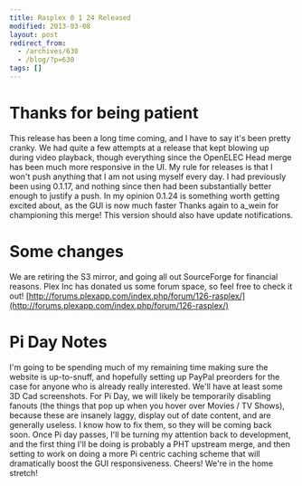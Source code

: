 ```yaml
---
title: Rasplex 0 1 24 Released
modified: 2013-03-08
layout: post
redirect_from:
  - /archives/630
  - /blog/?p=630
tags: []
---
```



Thanks for being patient
========================

This release has been a long time coming, and I have to say it's been pretty cranky. We had quite a few attempts at a release that kept blowing up during video playback, though everything since the OpenELEC Head merge has been much more responsive in the UI. My rule for releases is that I won't push anything that I am not using myself every day. I had previously been using 0.1.17, and nothing since then had been substantially better enough to justify a push. In my opinion 0.1.24 is something worth getting excited about, as the GUI is now much faster Thanks again to a\_wein for championing this merge! This version should also have update notifications.

Some changes
============

We are retiring the S3 mirror, and going all out SourceForge for financial reasons. Plex Inc has donated us some forum space, so feel free to check it out! [http://forums.plexapp.com/index.php/forum/126-rasplex/](http://forums.plexapp.com/index.php/forum/126-rasplex/)

Pi Day Notes
============

I'm going to be spending much of my remaining time making sure the website is up-to-snuff, and hopefully setting up PayPal preorders for the case for anyone who is already really interested. We'll have at least some 3D Cad screenshots. For Pi Day, we will likely be temporarily disabling fanouts (the things that pop up when you hover over Movies / TV Shows), because these are insanely laggy, display out of date content, and are generally useless. I know how to fix them, so they will be coming back soon. Once Pi day passes, I'll be turning my attention back to development, and the first thing I'll be doing is probably a PHT upstream merge, and then setting to work on doing a more Pi centric caching scheme that will dramatically boost the GUI responsiveness. Cheers! We're in the home stretch!
